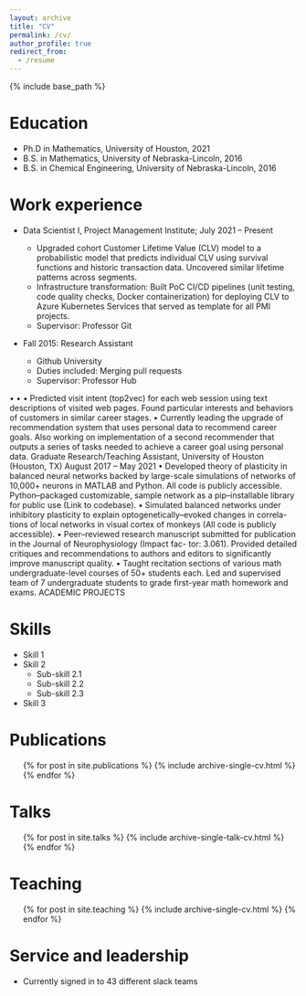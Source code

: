 ```yaml
---
layout: archive
title: "CV"
permalink: /cv/
author_profile: true
redirect_from:
  - /resume
---
```


{% include base_path %}

Education
======
* Ph.D in Mathematics, University of Houston, 2021
* B.S. in Mathematics, University of Nebraska-Lincoln, 2016
* B.S. in Chemical Engineering, University of Nebraska-Lincoln, 2016

Work experience
======

* Data Scientist I, Project Management Institute; July 2021 – Present
  * Upgraded cohort Customer Lifetime Value (CLV) model to a probabilistic model that predicts individual CLV
using survival functions and historic transaction data. Uncovered similar lifetime patterns across segments.
  * Infrastructure transformation: Built PoC CI/CD pipelines (unit testing, code quality checks, Docker containerization) for deploying CLV to Azure Kubernetes Services that served as template for all PMI projects.
  * Supervisor: Professor Git

* Fall 2015: Research Assistant
  * Github University
  * Duties included: Merging pull requests
  * Supervisor: Professor Hub
  

• 
• 
• Predicted visit intent (top2vec) for each web session using text descriptions of visited web pages. Found particular
interests and behaviors of customers in similar career stages.
• Currently leading the upgrade of recommendation system that uses personal data to recommend career goals.
Also working on implementation of a second recommender that outputs a series of tasks needed to achieve a
career goal using personal data.
Graduate Research/Teaching Assistant, University of Houston (Houston, TX) August 2017 – May 2021
• Developed theory of plasticity in balanced neural networks backed by large-scale simulations of networks of
10,000+ neurons in MATLAB and Python. All code is publicly accessible. Python–packaged customizable,
sample network as a pip–installable library for public use (Link to codebase).
• Simulated balanced networks under inhibitory plasticity to explain optogenetically–evoked changes in correla-
tions of local networks in visual cortex of monkeys (All code is publicly accessible).
• Peer–reviewed research manuscript submitted for publication in the Journal of Neurophysiology (Impact fac-
tor: 3.061). Provided detailed critiques and recommendations to authors and editors to significantly improve
manuscript quality.
• Taught recitation sections of various math undergraduate-level courses of 50+ students each. Led and supervised
team of 7 undergraduate students to grade first-year math homework and exams.
ACADEMIC PROJECTS







Skills
======
* Skill 1
* Skill 2
  * Sub-skill 2.1
  * Sub-skill 2.2
  * Sub-skill 2.3
* Skill 3

Publications
======
  <ul>{% for post in site.publications %}
    {% include archive-single-cv.html %}
  {% endfor %}</ul>
  
Talks
======
  <ul>{% for post in site.talks %}
    {% include archive-single-talk-cv.html %}
  {% endfor %}</ul>
  
Teaching
======
  <ul>{% for post in site.teaching %}
    {% include archive-single-cv.html %}
  {% endfor %}</ul>
  
Service and leadership
======
* Currently signed in to 43 different slack teams
